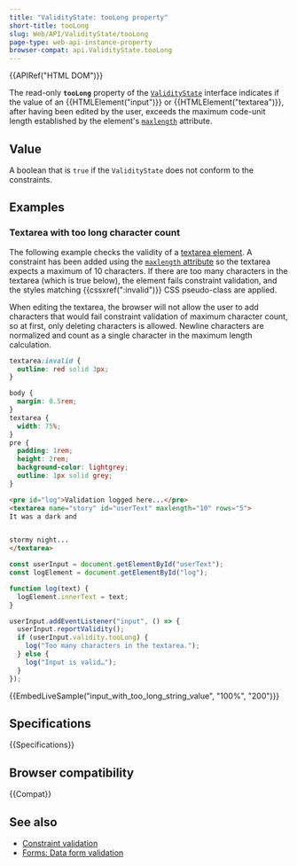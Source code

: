 ```yaml
---
title: "ValidityState: tooLong property"
short-title: tooLong
slug: Web/API/ValidityState/tooLong
page-type: web-api-instance-property
browser-compat: api.ValidityState.tooLong
---
```


{{APIRef("HTML DOM")}}

The read-only **`tooLong`** property of the [`ValidityState`](/en-US/docs/Web/API/ValidityState) interface indicates if the value of an {{HTMLElement("input")}} or {{HTMLElement("textarea")}}, after having been edited by the user, exceeds the maximum code-unit length established by the element's [`maxlength`](/en-US/docs/Web/HTML/Reference/Attributes/maxlength) attribute.

## Value

A boolean that is `true` if the `ValidityState` does not conform to the constraints.

## Examples

### Textarea with too long character count

The following example checks the validity of a [textarea element](/en-US/docs/Web/HTML/Element/textarea).
A constraint has been added using the [`maxlength` attribute](/en-US/docs/Web/HTML/Element/input/text#maxlength) so the textarea expects a maximum of 10 characters.
If there are too many characters in the textarea (which is true below), the element fails constraint validation, and the styles matching {{cssxref(":invalid")}} CSS pseudo-class are applied.

When editing the textarea, the browser will not allow the user to add characters that would fail constraint validation of maximum character count, so at first, only deleting characters is allowed.
Newline characters are normalized and count as a single character in the maximum length calculation.

```css
textarea:invalid {
  outline: red solid 3px;
}
```

```css hidden
body {
  margin: 0.5rem;
}
textarea {
  width: 75%;
}
pre {
  padding: 1rem;
  height: 2rem;
  background-color: lightgrey;
  outline: 1px solid grey;
}
```

```html
<pre id="log">Validation logged here...</pre>
<textarea name="story" id="userText" maxlength="10" rows="5">
It was a dark and


stormy night...
</textarea>
```

```js
const userInput = document.getElementById("userText");
const logElement = document.getElementById("log");

function log(text) {
  logElement.innerText = text;
}

userInput.addEventListener("input", () => {
  userInput.reportValidity();
  if (userInput.validity.tooLong) {
    log("Too many characters in the textarea.");
  } else {
    log("Input is valid…");
  }
});
```

{{EmbedLiveSample("input_with_too_long_string_value", "100%", "200")}}

## Specifications

{{Specifications}}

## Browser compatibility

{{Compat}}

## See also

- [Constraint validation](/en-US/docs/Web/HTML/Constraint_validation)
- [Forms: Data form validation](/en-US/docs/Learn_web_development/Extensions/Forms/Form_validation)
